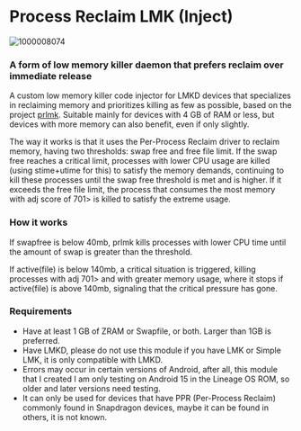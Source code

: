 # Process Reclaim LMK (Inject)
![1000008074](https://github.com/user-attachments/assets/3c26a3bd-39dd-4779-ab1c-5d0cd89a92e3)

### A form of low memory killer daemon that prefers reclaim over immediate release
A custom low memory killer code injector for LMKD devices that specializes in reclaiming memory and prioritizes killing as few as possible, based on the project [prlmk](https://github.com/darkhz/prlmk/tree/README). Suitable mainly for devices with 4 GB of RAM or less, but devices with more memory can also benefit, even if only slightly.

The way it works is that it uses the Per-Process Reclaim driver to reclaim memory, having two thresholds: swap free and free file limit. If the swap free reaches a critical limit, processes with lower CPU usage are killed (using stime+utime for this) to satisfy the memory demands, continuing to kill these processes until the swap free threshold is met and is higher. If it exceeds the free file limit, the process that consumes the most memory with adj score of 701> is killed to satisfy the extreme usage.

### How it works
If swapfree is below 40mb, prlmk kills processes with lower CPU time until the amount of swap is greater than the threshold.

If active(file) is below 140mb, a critical situation is triggered, killing processes with adj 701> and with greater memory usage, where it stops if active(file) is above 140mb, signaling that the critical pressure has gone.

### Requirements
- Have at least 1 GB of ZRAM or Swapfile, or both. Larger than 1GB is preferred.
- Have LMKD, please do not use this module if you have LMK or Simple LMK, it is only compatible with LMKD.
- Errors may occur in certain versions of Android, after all, this module that I created I am only testing on Android 15 in the Lineage OS ROM, so older and later versions need testing.
- It can only be used for devices that have PPR (Per-Process Reclaim) commonly found in Snapdragon devices, maybe it can be found in others, it is not known.
